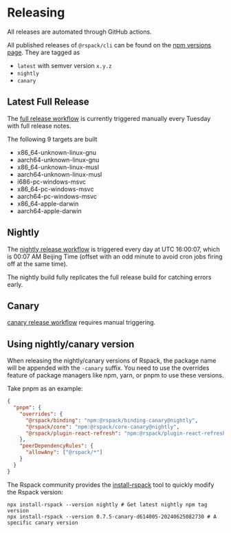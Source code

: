 # Releasing

All releases are automated through GitHub actions.

All published releases of `@rspack/cli` can be found on the [npm versions page](https://www.npmjs.com/package/@rspack/cli?activeTab=versions). They are tagged as

- `latest` with semver version `x.y.z`
- `nightly`
- `canary`

## Latest Full Release

The [full release workflow](https://github.com/web-infra-dev/rspack/actions/workflows/release.yml?query=is%3Asuccess)
is currently triggered manually every Tuesday with full release notes.

The following 9 targets are built

- x86_64-unknown-linux-gnu
- aarch64-unknown-linux-gnu
- x86_64-unknown-linux-musl
- aarch64-unknown-linux-musl
- i686-pc-windows-msvc
- x86_64-pc-windows-msvc
- aarch64-pc-windows-msvc
- x86_64-apple-darwin
- aarch64-apple-darwin

## Nightly

The [nightly release workflow](https://github.com/web-infra-dev/rspack/actions/workflows/release-nightly.yml?query=is%3Asuccess)
is triggered every day at UTC 16:00:07, which is 00:07 AM Beijing Time (offset with an odd minute to avoid cron jobs firing off at the same time).

The nightly build fully replicates the full release build for catching errors early.

## Canary

[canary release workflow](https://github.com/web-infra-dev/rspack/actions/workflows/release-canary.yml) requires manual triggering.

## Using nightly/canary version

When releasing the nightly/canary versions of Rspack, the package name will be appended with the `-canary` suffix. You need to use the overrides feature of package managers like npm, yarn, or pnpm to use these versions.

Take pnpm as an example:

```json title=package.json
{
  "pnpm": {
    "overrides": {
      "@rspack/binding": "npm:@rspack/binding-canary@nightly",
      "@rspack/core": "npm:@rspack/core-canary@nightly",
      "@rspack/plugin-react-refresh": "npm:@rspack/plugin-react-refresh@nightly"
    },
    "peerDependencyRules": {
      "allowAny": ["@rspack/*"]
    }
  }
}
```

The Rspack community provides the [install-rspack](https://github.com/rspack-contrib/install-rspack) tool to quickly modify the Rspack version:

```shell
npx install-rspack --version nightly # Get latest nightly npm tag version
npx install-rspack --version 0.7.5-canary-d614005-20240625082730 # A specific canary version
```
